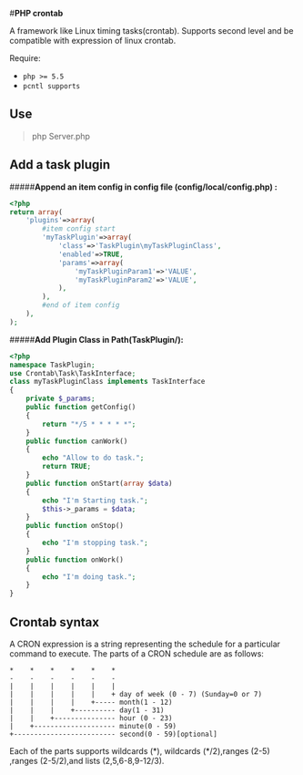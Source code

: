 #**PHP crontab**

A framework like Linux timing tasks(crontab).
Supports second level and be compatible with expression of linux crontab.

Require:

* `php >= 5.5` 
* `pcntl supports` 


Use
-----

> php Server.php

Add a task plugin
------------------------
#####**Append an item config in config file (config/local/config.php) :**

```php
<?php
return array(
	'plugins'=>array(
		#item config start
		'myTaskPlugin'=>array(
			'class'=>'TaskPlugin\myTaskPluginClass',
			'enabled'=>TRUE,
			'params'=>array(
				'myTaskPluginParam1'=>'VALUE',
				'myTaskPluginParam2'=>'VALUE',
			),
		),
		#end of item config
	),
);
```

#####**Add Plugin Class in Path(TaskPlugin/):**
```php
<?php
namespace TaskPlugin;
use Crontab\Task\TaskInterface;
class myTaskPluginClass implements TaskInterface
{
	private $_params;
	public function getConfig()
	{
		return "*/5 * * * * *";
	}
	public function canWork()
	{
		echo "Allow to do task.";
		return TRUE;
	}
	public function onStart(array $data)
	{
		echo "I'm Starting task.";
		$this->_params = $data;
	}
	public function onStop()
	{
		echo "I'm stopping task.";
	}
	public function onWork()
	{
		echo "I'm doing task.";
	}
}
```

Crontab syntax
---------------------

A CRON expression is a string representing the schedule for a particular command to execute.  The parts of a CRON schedule are as follows:

    *    *    *    *    *    *
    -    -    -    -    -    -
    |    |    |    |    |    |
    |    |    |    |    |    + day of week (0 - 7) (Sunday=0 or 7)
    |    |    |    |    +----- month(1 - 12)
    |    |    |    +---------- day(1 - 31)
    |    |    +--------------- hour (0 - 23)
    |    +-------------------- minute(0 - 59)
    +------------------------- second(0 - 59)[optional]

Each of the parts supports wildcards (\*), wildcards (\*/2),ranges (2-5) ,ranges (2-5/2),and lists (2,5,6-8,9-12/3).